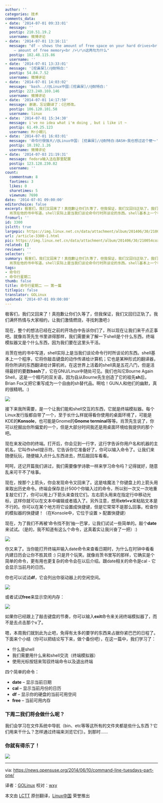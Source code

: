 ```yaml
---
author: ''
categories: 技术
comments_data:
- date: '2014-07-01 09:33:01'
  message: ''
  postip: 210.51.19.2
  username: 微博评论
- date: '2014-07-01 13:16:11'
  message: "df – shows the amount of free space on your hard drives<br />\r\nfree
    – amount of free memory<br />\r\n这两句为什么"
  postip: 182.48.115.86
  username: ''
- date: '2014-07-01 13:33:01'
  message: '[挖鼻屎]//@耐特白:'
  postip: 54.84.7.52
  username: 微博评论
- date: '2014-07-01 14:03:02'
  message: 'bash..//@Linux中国:[挖鼻屎]//@耐特白:'
  postip: 223.240.169.146
  username: 微博评论
- date: '2014-07-01 14:17:50'
  message: 谢谢，忘记翻译了：《已修改。
  postip: 106.120.101.58
  username: linux
- date: '2014-07-01 15:34:30'
  message: i've no idea what i'm doing , but i like it ~
  postip: 61.49.25.123
  username: Mr小眼儿
- date: '2014-07-01 16:03:01'
  message: '命令行很强大//@Linux中国: [挖鼻屎]//@耐特白:BASH~我也想过这个梗～'
  postip: 10.192.1.26
  username: 微博评论
- date: '2014-07-03 21:19:31'
  message: fedora输入法在那里配置
  postip: 123.128.230.82
  username: ''
count:
  commentnum: 8
  favtimes: 3
  likes: 0
  sharetimes: 5
  viewnum: 7690
date: '2014-07-01 09:00:00'
editorchoice: false
excerpt: 极客们，我们又回来了！真抱歉让你们久等了，但我保证，我们又回归正轨了。我们满怀热情与大家相约，让我们激情燃烧，寻找刺激吧:) 现在，整个的想法已经在之前的开场白中告诉你们了，所以现在让我们来干点正事吧。就像肖茨先生书里讲得那样，我们需要来了解一下shell是个什么东西，终端模拟器又是个什么东西，因为我们要在这里头干活。
  肖茨在他的书中写道，shell实际上是当我们谈论命令行时所谈论的东西。shell基本上一个程序，它将你敲击键盘的动作传递给计算机；它也是某种形式的翻译器，将你所讲的东西翻译给计算机听。在这世界上活
fromurl: ''
id: 3300
islctt: true
largepic: https://img.linux.net.cn/data/attachment/album/201406/30/210054coxjhdia1z0zoohi.jpg
url: /article-3300-1.html
pic: https://img.linux.net.cn/data/attachment/album/201406/30/210054coxjhdia1z0zoohi.jpg.thumb.jpg
related: []
reviewer: ''
selector: ''
summary: 极客们，我们又回来了！真抱歉让你们久等了，但我保证，我们又回归正轨了。我们满怀热情与大家相约，让我们激情燃烧，寻找刺激吧:) 现在，整个的想法已经在之前的开场白中告诉你们了，所以现在让我们来干点正事吧。就像肖茨先生书里讲得那样，我们需要来了解一下shell是个什么东西，终端模拟器又是个什么东西，因为我们要在这里头干活。
  肖茨在他的书中写道，shell实际上是当我们谈论命令行时所谈论的东西。shell基本上一个程序，它将你敲击键盘的动作传递给计算机；它也是某种形式的翻译器，将你所讲的东西翻译给计算机听。在这世界上活
tags:
- 命令行
- 命令行星期二
thumb: false
title: 命令行星期二 —— 第一篇
titlepic: false
translator: GOLinux
updated: '2014-07-01 09:00:00'
---
```


极客们，我们又回来了！真抱歉让你们久等了，但我保证，我们又回归正轨了。我们满怀热情与大家相约，让我们激情燃烧，寻找刺激吧:)


现在，整个的想法已经在之前的开场白中告诉你们了，所以现在让我们来干点正事吧。就像肖茨先生书里讲得那样，我们需要来了解一下shell是个什么东西，终端模拟器又是个什么东西，因为我们要在这里头干活。


肖茨在他的书中写道，shell实际上是当我们谈论命令行时所谈论的东西。shell基本上一个程序，它将你敲击键盘的动作传递给计算机；它也是某种形式的翻译器，将你所讲的东西翻译给计算机听。在这世界上活着的shell真是五花八门，但是活得最好的要数**bash**了，它在GNU/Linux中随处可见。我们也叫它Bourne Again Shell，这是一个精巧的双关语，因为自从Bourne先生创造了它的祖先**sh**后，Brian Fox又把它重写成为一个自由的sh替代品。啊哈！GUN人和他们的幽默，真的很精明。:)


![](/data/attachment/album/201406/30/210054coxjhdia1z0zoohi.jpg)


接下来我所需要，是一个让我们能和shell交互的东西，它就是终端模拟器。每个Linux发行版都自带了一个，至于长什么样就得看你使用的桌面环境了，可能是KDE的**Konsole**，也可能是Gnome的**Gnome terminal**等等。肖茨先生说了，你可以挖掘出你所偏爱的一个，但是大部分时间我还是用桌面环境给我提供的那个吧。


现在来发动你的终端。打开后，你会见到一行字，这行字告诉你用户名和机器的主机名，它叫作shell提示符。它告诉你它准备好了，你可以输入命令了。让我们来随便玩玩，随便输入点什么东西进去，然后敲回车看看。


呵呵，还记开篇我们讲过，我们需要像学诗歌一样来学习命令吗？记得就好，随意乱来可干不了啥事。


现在，按那个上箭头，你会发现命令又回来了。这是啥魔法？你键盘上的上箭头用来取出历史命令。终端会保存总计500个你输入过的命令，所以别一次又一次地重复敲它们了，你可以用上/下箭头来查找它们。左右箭头用来在指定行中移动光标，这样你就可以在文本中编辑或者插入了。另外注意，想用**ctrl+v**来粘贴文本是不行的。你可以在某个地方将它设置成快捷键，但是它常常不是那么回事。检查你的模拟器的快捷键！（在Konsole中，它位于设置 > 配置快捷键）


现在，为了我们不再被‘命令找不到’抽一巴掌，让我们试试一些简单的。敲个**date**来试试。（是的，我不知道有这么个命令，这真着实让我兴奋了一把）:)


![](/data/attachment/album/201406/30/210056vikqefzi000l6nit.png)


你又来了。当你能打开终端并输入date命令来查看日期时，为什么在时钟中看看内建日历会让你不胜其烦 :) 只是开个玩笑。就像肖茨书里写的那样，它确实是个简单的命令，更有用也更复杂的命令会在以后介绍。跟date相关的命令是cal - 它会显示当前月的日历。


你也可以试试**df**，它会列出你驱动器上的空闲空间。


![](/data/attachment/album/201406/30/210057ps22i2z4xs8t24hy.png)


或者试试**free**来显示空闲内存：


![](/data/attachment/album/201406/30/210059bxbd4gxj13966k3x.png)


如果你已经跟上了敲击键盘的节奏，你可以输入**exit**命令来关闭终端模拟器了，而不是去点击那个x了。


嗯，本周我们就到此为止吧，免得有太多的要学的东西来占据你紧巴巴的日程了。下面来个小结（你可以把结论写下来，做个备份吧），在这一篇中，我们学习了：


* 什么是shell
* 我们需要用什么来和shell交流（终端模拟器）
* 使用光标按钮来驾驭终端命令以及退出终端


四个简单的命令：


* **date** – 显示当前日期
* **cal** – 显示当前月份的日历
* **df** – 显示你的硬盘的当前可用空间
* **free** – 当前可用内存


### 下周二我们将会做什么呢？


我们会学习在文件系统中导航（bin、etc等等这所有的文件夹都是些什么东西？它们用来干什么？怎样通过终端来浏览它们）。到那时……


### 你就有得乐了！


![](/data/attachment/album/201406/30/210101x33zvtadhaa7gyvv.jpg)




---


via: <https://news.opensuse.org/2014/06/10/command-line-tuesdays-part-one/>


译者：[GOLinux](https://github.com/GOLinux) 校对：[wxy](https://github.com/wxy)


本文由 [LCTT](https://github.com/LCTT/TranslateProject) 原创翻译，[Linux中国](http://linux.cn/) 荣誉推出